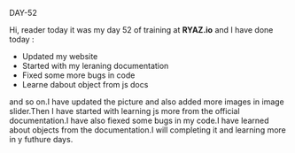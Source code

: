 DAY-52


Hi, reader today it was my day 52 of training at **RYAZ.io** and I have done today :



* Updated my website
* Started with my leraning documentation
* Fixed some more bugs in code
* Learne dabout object from js docs

and so on.I have updated the picture and also added more images in image slider.Then I have started with learning js more from the official documentation.I have also fiexed some bugs in my code.I have learned about objects from the documentation.I will completing it and learning more in  y futhure days.